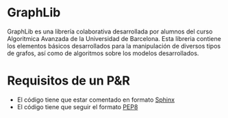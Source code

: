 # GraphLib

GraphLib es una librería colaborativa desarrollada por alumnos del curso Algoritmica Avanzada de la Universidad de Barcelona. Esta libreria contiene los elementos básicos desarrollados para la manipulación de diversos tipos de grafos, así como de algoritmos sobre los modelos desarrollados.


# Requisitos de un P&R

* El código tiene que estar comentado en formato [Sphinx](http://www.sphinx-doc.org/en/stable/)
* El código tiene que seguir el formato [PEP8](https://www.python.org/dev/peps/pep-0008/)
